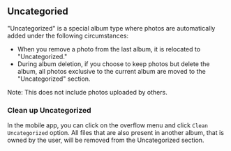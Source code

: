 ## Uncategoried

"Uncategorized" is a special album type where photos are automatically added under the following circumstances:

- When you remove a photo from the last album, it is relocated to "Uncategorized."
- During album deletion, if you choose to keep photos but delete the album, all photos exclusive to the current album are moved to the "Uncategorized" section.

Note: This does not include photos uploaded by others.



### Clean up Uncategorized

In the mobile app, you can click on the overflow menu and click `Clean Uncategorized` option. All files that are also present in another album, that is owned by the user, will be removed from the Uncategorized section.

